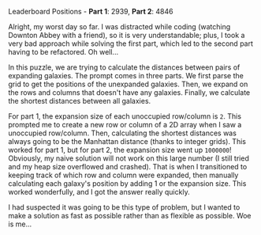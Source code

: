 Leaderboard Positions - **Part 1**: 2939, **Part 2**: 4846

Alright, my worst day so far. I was distracted while coding (watching Downton Abbey with a friend), so it is very understandable; plus, I took a very bad approach while solving the first part, which led to the second part having to be refactored. Oh well...

In this puzzle, we are trying to calculate the distances between pairs of expanding galaxies. The prompt comes in three parts. We first parse the grid to get the positions of the unexpanded galaxies. Then, we expand on the rows and columns that doesn't have any galaxies. Finally, we calculate the shortest distances between all galaxies.

For part 1, the expansion size of each unoccupied row/column is `2`. This prompted me to create a new row or column of a 2D array when I saw a unoccupied row/column. Then, calculating the shortest distances was always going to be the Manhattan distance (thanks to integer grids). This worked for part 1, but for part 2, the expansion size went up `1000000`! Obviously, my naive solution will not work on this large number (I still tried and my heap size overflowed and crashed). That is when I transitioned to keeping track of which row and column were expanded, then manually calculating each galaxy's position by adding 1 or the expansion size. This worked wonderfully, and I got the answer really quickly.

I had suspected it was going to be this type of problem, but I wanted to make a solution as fast as possible rather than as flexible as possible. Woe is me...